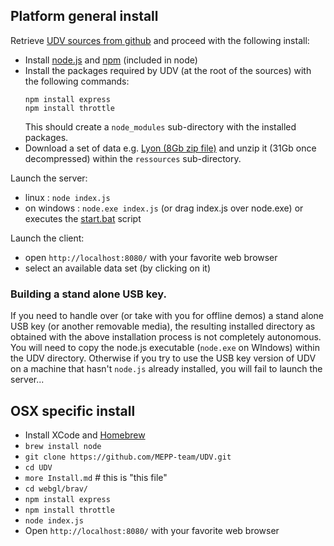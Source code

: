 ## Platform general install
Retrieve [UDV sources from github](https://github.com/MEPP-team/UDV) and proceed with the following install:
 * Install [node.js](https://nodejs.org/en/) and [npm](https://www.npmjs.com/) (included in node)
 * Install the packages required by UDV (at the root of the sources) with the following commands:
   ````  
   npm install express
   npm install throttle
   ````
   This should create a `node_modules` sub-directory with the installed packages.
 * Download a set of data e.g. [Lyon (8Gb zip file)](http://liris.cnrs.fr/vcity/Data/UDV/GrandLyon.zip) and unzip it (31Gb once decompressed) within the `ressources` sub-directory.  

Launch the server:
  * linux : `node index.js`
  * on windows : `node.exe index.js` (or drag index.js over node.exe) or executes the [start.bat](https://github.com/MEPP-team/UDV/blob/master/start.bat) script

Launch the client: 
  * open `http://localhost:8080/` with your favorite web browser
  * select an available data set (by clicking on it)

### Building a stand alone USB key.
If you need to handle over (or take with you for offline demos) a stand alone USB key (or another removable media), the resulting installed directory as obtained with the above installation process is not completely autonomous. You will need to copy the node.js executable (`node.exe` on WIndows) within the UDV directory. Otherwise if you try to use the USB key version of UDV on a machine that hasn't `node.js` already installed, you will fail to launch the server...  

## OSX specific install
 - Install XCode and [Homebrew](https://brew.sh/)
 - `brew install node`
 - `git clone https://github.com/MEPP-team/UDV.git`
 - `cd UDV`
 - `more Install.md` # this is "this file"
 - `cd webgl/brav/`
 - `npm install express`
 - `npm install throttle`
 - `node index.js`
 - Open `http://localhost:8080/` with your favorite web browser

